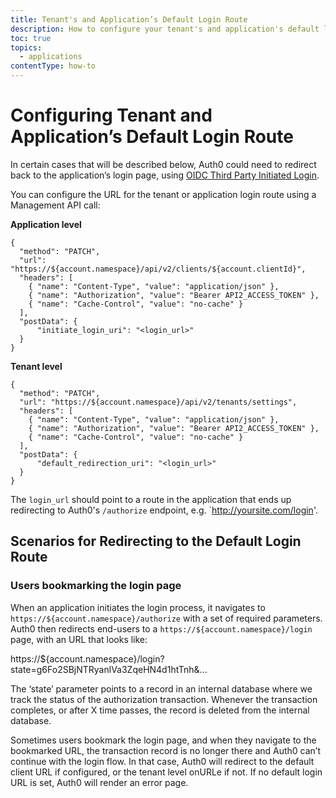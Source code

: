 ```yaml
---
title: Tenant's and Application’s Default Login Route
description: How to configure your tenant's and application's default login route.
toc: true
topics:
  - applications
contentType: how-to
---
```


# Configuring Tenant and Application’s Default Login Route

In certain cases that will be described below, Auth0 could need to redirect back to the application’s login page, using [OIDC Third Party Initiated Login](https://openid.net/specs/openid-connect-core-1_0.html#ThirdPartyInitiatedLogin).

You can configure the URL for the tenant or application login route using a Management API call:

**Application level**

```har
{
  "method": "PATCH",
  "url": "https://${account.namespace}/api/v2/clients/${account.clientId}",
  "headers": [
    { "name": "Content-Type", "value": "application/json" },
    { "name": "Authorization", "value": "Bearer API2_ACCESS_TOKEN" },
    { "name": "Cache-Control", "value": "no-cache" }
  ],
  "postData": {
      "initiate_login_uri": "<login_url>"
  }
}
```

**Tenant level**

```har
{
  "method": "PATCH",
  "url": "https://${account.namespace}/api/v2/tenants/settings",
  "headers": [
    { "name": "Content-Type", "value": "application/json" },
    { "name": "Authorization", "value": "Bearer API2_ACCESS_TOKEN" },
    { "name": "Cache-Control", "value": "no-cache" }
  ],
  "postData": {
      "default_redirection_uri": "<login_url>"
  }
}
```

The `login_url` should point to a route in the application that ends up redirecting to Auth0's `/authorize` endpoint, e.g. `http://yoursite.com/login'.

## Scenarios for Redirecting to the Default Login Route

### Users bookmarking the login page

When an application initiates the login process, it navigates to `https://${account.namespace}/authorize` with a set of required parameters. Auth0 then redirects end-users to a `https://${account.namespace}/login` page, with an URL that looks like:

https://${account.namespace}/login?state=g6Fo2SBjNTRyanlVa3ZqeHN4d1htTnh&...

The ‘state’ parameter points to a record in an internal database where we track the status of the authorization transaction. Whenever the transaction completes, or after X time passes, the record is deleted from the internal database.

Sometimes users bookmark the login page, and when they navigate to the bookmarked URL, the transaction record is no longer there and Auth0 can’t continue with the login flow. In that case, Auth0 will redirect to the default client URL if configured, or the tenant level onURLe if not. If no default login URL is set, Auth0 will render an error page.

